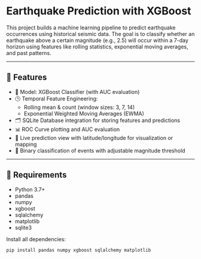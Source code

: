 # Earthquake Prediction with XGBoost

This project builds a machine learning pipeline to predict earthquake occurrences using historical seismic data. The goal is to classify whether an earthquake above a certain magnitude (e.g., 2.5) will occur within a 7-day horizon using features like rolling statistics, exponential moving averages, and past patterns.

---

## 🚀 Features

- 🧠 Model: XGBoost Classifier (with AUC evaluation)
- 🕒 Temporal Feature Engineering:
  - Rolling mean & count (window sizes: 3, 7, 14)
  - Exponential Weighted Moving Averages (EWMA)
- 🗂 SQLite Database integration for storing features and predictions
- 📊 ROC Curve plotting and AUC evaluation
- 📍 Live prediction view with latitude/longitude for visualization or mapping
- 🧪 Binary classification of events with adjustable magnitude threshold

---

## 🧰 Requirements

- Python 3.7+
- pandas
- numpy
- xgboost
- sqlalchemy
- matplotlib
- sqlite3

Install all dependencies:
```bash
pip install pandas numpy xgboost sqlalchemy matplotlib
